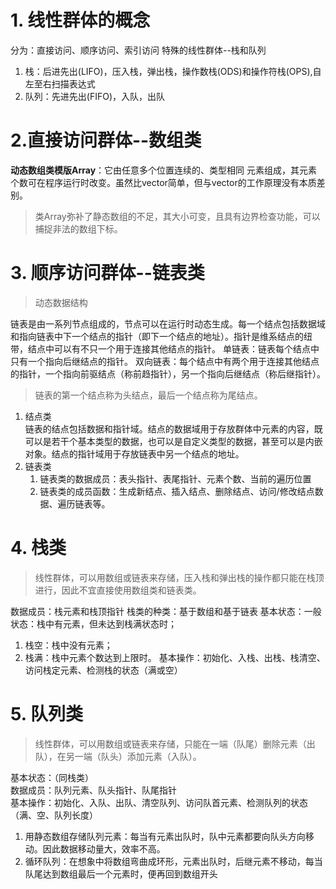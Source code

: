 # 1. 线性群体的概念
分为：直接访问、顺序访问、索引访问
特殊的线性群体--栈和队列
1. 栈：后进先出(LIFO)，压入栈，弹出栈，操作数栈(ODS)和操作符栈(OPS),自左至右扫描表达式
2. 队列：先进先出(FIFO)，入队，出队

# 2.直接访问群体--数组类
**动态数组类模版Array**：它由任意多个位置连续的、类型相同 元素组成，其元素个数可在程序运行时改变。虽然比vector简单，但与vector的工作原理没有本质差别。
>类Array弥补了静态数组的不足，其大小可变，且具有边界检查功能，可以捕捉非法的数组下标。

# 3. 顺序访问群体--链表类
>动态数据结构

链表是由一系列节点组成的，节点可以在运行时动态生成。每一个结点包括数据域和指向链表中下一个结点的指针（即下一个结点的地址）。指针是维系结点的纽带，结点中可以有不只一个用于连接其他结点的指针。
单链表：链表每个结点中只有一个指向后继结点的指针。
双向链表：每个结点中有两个用于连接其他结点的指针，一个指向前驱结点（称前趋指针），另一个指向后继结点（称后继指针）。
>链表的第一个结点称为头结点，最后一个结点称为尾结点。
1. 结点类</br>
	链表的结点包括数据和指针域。结点的数据域用于存放群体中元素的内容，既可以是若干个基本类型的数据，也可以是自定义类型的数据，甚至可以是内嵌对象。结点的指针域用于存放链表中另一个结点的地址。
2. 链表类
	1. 链表类的数据成员：表头指针、表尾指针、元素个数、当前的遍历位置
	2. 链表类的成员函数：生成新结点、插入结点、删除结点、访问/修改结点数据、遍历链表等。

# 4. 栈类
>线性群体，可以用数组或链表来存储，压入栈和弹出栈的操作都只能在栈顶进行，因此不宜直接使用数组类和链表类。

数据成员：栈元素和栈顶指针
栈类的种类：基于数组和基于链表
基本状态：一般状态：栈中有元素，但未达到栈满状态时；
1. 栈空：栈中没有元素；
2.  栈满：栈中元素个数达到上限时。
基本操作：初始化、入栈、出栈、栈清空、访问栈定元素、检测栈的状态（满或空）

# 5. 队列类
>线性群体，可以用数组或链表来存储，只能在一端（队尾）删除元素（出队），在另一端（队头）添加元素（入队）。

基本状态：（同栈类）</br>
数据成员：队列元素、队头指针、队尾指针</br>
基本操作：初始化、入队、出队、清空队列、访问队首元素、检测队列的状态（满、空、队列长度）</br>
1. 用静态数组存储队列元素：每当有元素出队时，队中元素都要向队头方向移动。因此数据移动量大，效率不高。
2. 循环队列：在想象中将数组弯曲成环形，元素出队时，后继元素不移动，每当队尾达到数组最后一个元素时，便再回到数组开头


